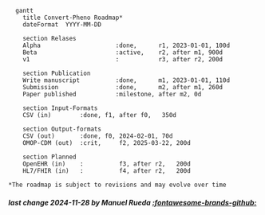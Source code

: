 ```mermaid
  gantt
    title Convert-Pheno Roadmap*
    dateFormat  YYYY-MM-DD

    section Relases
    Alpha                     :done,      r1, 2023-01-01, 100d
    Beta                      :active,    r2, after m1, 900d
    v1                        :           r3, after r2, 200d

    section Publication
    Write manuscript          :done,      m1, 2023-01-01, 110d
    Submission                :done,      m2, after m1, 260d
    Paper published           :milestone, after m2, 0d

    section Input-Formats
    CSV (in)        :done, f1, after f0,   350d

    section Output-formats
    CSV (out)       :done, f0, 2024-02-01, 70d
    OMOP-CDM (out)  :crit,     f2, 2025-03-22, 200d

    section Planned
    OpenEHR (in)    :          f3, after r2,   200d
    HL7/FHIR (in)   :          f4, after r2,   200d
```

`*The roadmap is subject to revisions and may evolve over time`

##### last change 2024-11-28 by Manuel Rueda [:fontawesome-brands-github:](https://github.com/mrueda)
